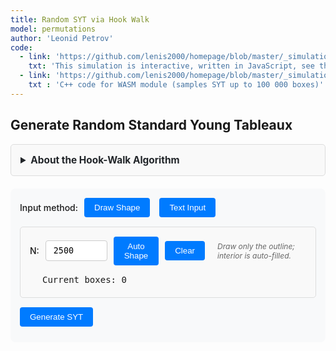 ```yaml
---
title: Random SYT via Hook Walk
model: permutations
author: 'Leonid Petrov'
code:
  - link: 'https://github.com/lenis2000/homepage/blob/master/_simulations/permutations/2025-07-07-hookwalk-tableau.md'
    txt: 'This simulation is interactive, written in JavaScript, see the source code of this page at the link'
  - link: 'https://github.com/lenis2000/homepage/blob/master/_simulations/permutations/2025-07-07-hookwalk-tableau.cpp'
    txt : 'C++ code for WASM module (samples SYT up to 100 000 boxes)'
---
```


<script src="https://cdnjs.cloudflare.com/ajax/libs/d3/7.8.5/d3.min.js"></script>
<script src="{{site.url}}/js/2025-07-07-hookwalk-tableau.js"></script>

<style>
  .controls {
    margin: 20px 0;
    padding: 15px;
    background: var(--background-secondary, #f8f9fa);
    border-radius: 8px;
  }
  
  .input-group {
    display: flex;
    align-items: center;
    gap: 10px;
    margin-bottom: 10px;
  }
  
  .input-group label {
    font-weight: 500;
  }
  
  .input-group input {
    padding: 8px 12px;
    border: 1px solid var(--border-color, #ccc);
    border-radius: 4px;
    font-family: monospace;
  }
  
  .input-group button {
    padding: 8px 16px;
    background: var(--accent-color, #007bff);
    color: white;
    border: none;
    border-radius: 4px;
    cursor: pointer;
    font-weight: 500;
  }
  
  .input-group button:hover {
    background: var(--accent-hover, #0056b3);
  }
  
  .section {
    margin: 20px 0;
    min-height: 200px;
  }
  
  .tableau-cell {
    fill: white;
    stroke: #333;
    stroke-width: 1;
  }
  
  .tableau-cell.filled {
    fill: #e8f4ff;
  }
  
  .tableau-text {
    text-anchor: middle;
    dominant-baseline: middle;
    font-family: monospace;
    font-size: 14px;
    fill: #333;
  }
  
  .mode-toggle {
    padding: 8px 16px;
    border: 1px solid var(--border-color, #ccc);
    background: var(--background-primary, white);
    cursor: pointer;
    margin-right: 5px;
  }
  
  .mode-toggle.active {
    background: var(--accent-color, #007bff);
    color: white;
  }
  
  .input-section {
    margin: 15px 0;
    padding: 15px;
    border: 1px solid var(--border-color, #ddd);
    border-radius: 5px;
    background: var(--background-secondary, #f9f9f9);
  }
  
  .drawing-container {
    display: flex;
    gap: 20px;
    align-items: flex-start;
  }
  
  .drawing-info {
    min-width: 200px;
    font-family: monospace;
    font-size: 14px;
  }
  
  .drawing-info div {
    margin: 5px 0;
  }
  
  .grid-cell {
    fill: white;
    stroke: #ccc;
    stroke-width: 1;
    cursor: pointer;
  }
  
  .grid-cell.filled {
    fill: #e8f4ff;
  }
  
  .grid-cell:hover {
    fill: #d0e8ff;
  }
  
  .shape-toggle {
    padding: 6px 12px;
    border: 1px solid var(--border-color, #ccc);
    background: var(--background-primary, white);
    cursor: pointer;
    margin-right: 5px;
    font-size: 14px;
  }
  
  .shape-toggle.active {
    background: var(--accent-color, #007bff);
    color: white;
  }
  
  .shape-input-section {
    margin-top: 10px;
  }
  
  .info-text {
    font-size: 12px;
    color: var(--text-secondary, #666);
    font-style: italic;
    margin-left: 10px;
  }
  
  .progress-bar {
    width: 100%;
    height: 20px;
    background-color: var(--background-secondary, #f0f0f0);
    border: 1px solid var(--border-color, #ccc);
    border-radius: 10px;
    overflow: hidden;
  }
  
  .progress-fill {
    height: 100%;
    background: linear-gradient(90deg, var(--accent-color, #007bff), #0056b3);
    width: 0%;
    transition: width 0.3s ease;
  }
  
  .progress-text {
    text-align: center;
    font-size: 14px;
    margin-top: 5px;
    color: var(--text-primary, #333);
  }
</style>

<h2>Generate Random Standard Young Tableaux</h2>

<details id="algorithm-description-details" style="margin-bottom: 20px;">
    <summary style="cursor: pointer; padding: 15px; border: 1px solid var(--border-color, #ddd); border-radius: 5px; background-color: var(--bg-secondary, #f9f9f9); font-weight: bold; font-size: 1.1em; color: var(--text-primary, #212529);">
        About the Hook-Walk Algorithm
    </summary>
    <div style="padding: 15px; border: 1px solid var(--border-color, #ddd); border-top: none; border-radius: 0 0 5px 5px; background-color: var(--bg-secondary, #f9f9f9); color: var(--text-primary, #212529);">
        <p>The <strong>hook-walk algorithm</strong> (Greene-Nijenhuis-Wilf) generates uniformly random Standard Young Tableaux (SYT) of any given shape. This is a fundamental tool in algebraic combinatorics with applications to representation theory, symmetric functions, and random matrix theory.</p>
        
        <h4>How it works:</h4>
        <ol>
            <li>Start with an empty Young diagram of the given shape</li>
            <li>For each number k from N down to 1:
                <ul>
                    <li>Pick a random starting cell uniformly from all empty cells</li>
                    <li>Perform a random walk within the hook: move right or down with probabilities proportional to arm and leg lengths</li>
                    <li>Stop when reaching a corner cell (arm = leg = 0)</li>
                    <li>Place k at that corner and remove it from the diagram</li>
                </ul>
            </li>
        </ol>
        
        <h4>Properties:</h4>
        <ul>
            <li><strong>Uniform sampling:</strong> Each SYT of the given shape has equal probability</li>
            <li><strong>Efficient:</strong> O(N√N) time complexity for N boxes</li>
            <li><strong>Scalable:</strong> Handles shapes up to 100,000 boxes using WASM</li>
        </ul>
        
        <h4>Shape input methods:</h4>
        <ul>
            <li><strong>Draw Shape:</strong> Click cells on the interactive grid to draw Young diagrams by hand</li>
            <li><strong>Manual notation:</strong> Enter row lengths like <code>5,5,5</code> or <code>100^50</code></li>
            <li><strong>Plancherel measure:</strong> Sample random partitions by discretizing the Vershik-Kerov limit shape Ω(x) = (2/π)[x√(1-x²) + arcsin(x)]</li>
        </ul>
        
        <h4>Visualization:</h4>
        <ul>
            <li><strong>Small tableaux (≤200 boxes):</strong> Individual numbers displayed in cells</li>
            <li><strong>Large tableaux (>200 boxes):</strong> Heat map showing value distribution by deciles</li>
        </ul>
    </div>
</details>

<div class="controls">
  <div class="input-group">
    <label>Input method:</label>
    <button id="toggle-draw-mode" class="mode-toggle active">Draw Shape</button>
    <button id="toggle-text-mode" class="mode-toggle">Text Input</button>
  </div>
  
  <!-- Drawing interface -->
  <div id="draw-interface" class="input-section">
    <div class="input-group">
      <label for="target-boxes">N:</label>
      <input type="number" id="target-boxes" value="2500" min="1" max="100000">
      <button id="auto-shape">Auto Shape</button>
      <button id="clear-drawing">Clear</button>
      <span class="info-text">Draw only the outline; interior is auto-filled.</span>
    </div>
    <div class="drawing-container">
      <div id="shape-canvas"></div>
      <div class="drawing-info">
        <div>Current boxes: <span id="current-boxes">0</span></div>
      </div>
    </div>
  </div>
  
  <!-- Text interface -->
  <div id="text-interface" class="input-section" style="display: none;">
    <div class="input-group">
      <label>Shape type:</label>
      <button id="toggle-manual-shape" class="shape-toggle active">Manual</button>
      <button id="toggle-plancherel-shape" class="shape-toggle">Plancherel</button>
      <button id="toggle-staircase-shape" class="shape-toggle">Staircase</button>
    </div>
    
    <div id="manual-shape-input" class="shape-input-section">
      <div class="input-group">
        <label for="shape-input">Shape (rows):</label>
        <input type="text" id="shape-input" value="50^50">
      </div>
    </div>
    
    <div id="plancherel-shape-input" class="shape-input-section" style="display: none;">
      <div class="input-group">
        <label for="plancherel-n">Number of boxes (N):</label>
        <input type="number" id="plancherel-n" value="100" min="1" max="10000">
        <span class="info-text">Samples random partition with Plancherel measure</span>
      </div>
    </div>
    
    <div id="staircase-shape-input" class="shape-input-section" style="display: none;">
      <div class="input-group">
        <label for="staircase-k">Staircase k:</label>
        <input type="number" id="staircase-k" value="10" min="1" max="1000">
        <span class="info-text">Generates staircase shape k, k-1, ..., 1</span>
      </div>
    </div>
  </div>
  
  <div class="input-group">
    <button id="generate-tableau">Generate SYT</button>
    <span id="hook-wasm-indicator" style="margin-left:10px;color:var(--text-secondary,#666);"></span>
  </div>
  
  <div id="progress-container" style="display: none; margin-top: 10px;">
    <div class="progress-bar">
      <div id="progress-fill" class="progress-fill"></div>
    </div>
    <div id="progress-text" class="progress-text">Generating SYT...</div>
  </div>
</div>

<div id="hook-tableau-container" class="section"></div>

<script>
// Rename the module to avoid conflicts with RSK
if (typeof Module !== 'undefined') {
  window.HookModule = Module;
}

class HookWalkVis {
  constructor() {
    this.shape = Array(50).fill(50);
    this.N     = 2500;
    this.tableau = [];
    this.wasm   = null;
    this.drawMode = true;
    this.drawnShape = [];
    this.canvasSize    = 400;           // keeps the UI spec
    this.gridResolution = 100;          // keep
    this.pixelSize     = this.canvasSize / this.gridResolution;
    
    // === NEW ===
    this.borderGrid  = Array.from({length:this.gridResolution},
                       _=>Array(this.gridResolution).fill(false));   // 1 = border pixel
    this.isDrawing   = false;            // drag-state
    this.drawAction  = true;             // add or erase on this drag
    this.prevRow = null;                 // remember previous grid cell while dragging
    this.prevCol = null;                 //  …   …
    this.usePlancherel = false;
    this.shapeMode = 'manual';
    this.plancherelData = null;
    this.initWASM();
    this.setupEvents();
    this.setupCollapsibleDetails();
    this.initDrawingCanvas();
    this.loadPlancherelData();      // leave the grid empty; user draws border
  }

  async initWASM(){
    if (typeof HookModule !== 'undefined'){
      await HookModule.ready;
      this.wasm = HookModule;
      document.getElementById('hook-wasm-indicator').textContent = '(WASM ready for N>500)';
      document.getElementById('hook-wasm-indicator').style.color = 'var(--accent-color,#28a745)';
    } else {
      document.getElementById('hook-wasm-indicator').textContent='(JavaScript mode)';
    }
  }

  setupEvents(){
    document.getElementById('generate-tableau').addEventListener('click',()=>this.generate());
    document.getElementById('toggle-draw-mode').addEventListener('click',()=>this.setDrawMode(true));
    document.getElementById('toggle-text-mode').addEventListener('click',()=>this.setDrawMode(false));
    document.getElementById('clear-drawing').addEventListener('click',()=>this.clearDrawing());
    document.getElementById('auto-shape').addEventListener('click',()=>this.updateDrawingFromTarget());
    document.getElementById('toggle-manual-shape').addEventListener('click',()=>this.setShapeMode('manual'));
    document.getElementById('toggle-plancherel-shape').addEventListener('click',()=>this.setShapeMode('plancherel'));
    document.getElementById('toggle-staircase-shape').addEventListener('click',()=>this.setShapeMode('staircase'));
  }

  setupCollapsibleDetails() {
    // Keep details element collapsed by default
    const details = document.getElementById('algorithm-description-details');
    if (details) {
      details.open = false;
    }
  }

  setDrawMode(isDraw) {
    this.drawMode = isDraw;
    document.getElementById('toggle-draw-mode').classList.toggle('active', isDraw);
    document.getElementById('toggle-text-mode').classList.toggle('active', !isDraw);
    document.getElementById('draw-interface').style.display = isDraw ? 'block' : 'none';
    document.getElementById('text-interface').style.display = isDraw ? 'none' : 'block';
  }

  setShapeMode(mode) {
    this.shapeMode = mode;
    document.getElementById('toggle-manual-shape').classList.toggle('active', mode === 'manual');
    document.getElementById('toggle-plancherel-shape').classList.toggle('active', mode === 'plancherel');
    document.getElementById('toggle-staircase-shape').classList.toggle('active', mode === 'staircase');
    
    document.getElementById('manual-shape-input').style.display = mode === 'manual' ? 'block' : 'none';
    document.getElementById('plancherel-shape-input').style.display = mode === 'plancherel' ? 'block' : 'none';
    document.getElementById('staircase-shape-input').style.display = mode === 'staircase' ? 'block' : 'none';
    
    // For backward compatibility
    this.usePlancherel = (mode === 'plancherel');
  }

  initDrawingCanvas() {
    const container = document.getElementById('shape-canvas');
    container.innerHTML = ''; // Clear existing content
    
    // Create HTML5 canvas
    this.canvas = document.createElement('canvas');
    this.canvas.width = this.canvasSize;
    this.canvas.height = this.canvasSize;
    this.canvas.style.border = '2px solid #ccc';
    this.canvas.style.borderRadius = '4px';
    this.canvas.style.cursor = 'crosshair';
    this.canvas.style.display = 'block';
    
    container.appendChild(this.canvas);
    this.ctx = this.canvas.getContext('2d');
    
    // borderGrid is already initialized in constructor
    
    this.setupCanvasEvents();
    this.drawCanvas();
    this.updateDrawingInfo();
  }

  drawLine(r0,c0,r1,c1,val){
    let dr = Math.abs(r1-r0), dc = Math.abs(c1-c0);
    let sr = (r0<r1)?1:-1,     sc = (c0<c1)?1:-1;
    let err = dr - dc;
    while(true){
      this.borderGrid[r0][c0] = val;
      if (r0===r1 && c0===c1) break;
      const e2 = 2*err;
      if (e2 > -dc){ err -= dc; r0 += sr; }
      if (e2 <  dr){ err += dr; c0 += sc; }
    }
  }

  setupCanvasEvents() {
    const start = (x,y)=>{
      const {row,col} = this.xy2rc(x,y);
      if(row<0) return;
      this.isDrawing = true;
      this.drawAction = !this.borderGrid[row][col];   // draw OR erase
      this.prevRow = row; this.prevCol = col;
      this.setBorder(row,col,this.drawAction);
    };

    const move = (x,y)=>{
      if(!this.isDrawing) return;
      const {row,col} = this.xy2rc(x,y);
      if(row===this.prevRow && col===this.prevCol) return;
      /* interpolate the skipped cells */
      if(this.drawAction) this.drawLine(this.prevRow,this.prevCol,row,col,true);
      else                this.drawLine(this.prevRow,this.prevCol,row,col,false);
      this.prevRow = row; this.prevCol = col;
      this.drawCanvas();
      this.updateDrawingInfo();
    };

    const stop = ()=>{
      this.isDrawing = false;
      this.prevRow = this.prevCol = null;
    };

    /* mouse */
    this.canvas.addEventListener('mousedown',e=>start(e.offsetX,e.offsetY));
    this.canvas.addEventListener('mousemove',e=>move(e.offsetX,e.offsetY));
    window.addEventListener('mouseup',stop);

    /* touch (mobile) */
    this.canvas.addEventListener('touchstart',e=>{
        const t=e.touches[0]; const r=this.canvas.getBoundingClientRect();
        start(t.clientX-r.left,t.clientY-r.top); e.preventDefault();
    },{passive:false});
    this.canvas.addEventListener('touchmove',e=>{
        const t=e.touches[0]; const r=this.canvas.getBoundingClientRect();
        move(t.clientX-r.left,t.clientY-r.top); e.preventDefault();
    },{passive:false});
    window.addEventListener('touchend',stop);
  }

  xy2rc(x,y){        // canvas x,y → grid row,col
    return {row:Math.floor(y/this.pixelSize),
            col:Math.floor(x/this.pixelSize)};
  }
  setBorder(r,c,val){
    if(r<0||r>=this.gridResolution||c<0||c>=this.gridResolution) return;
    if(this.borderGrid[r][c]===val) return;
    this.borderGrid[r][c]=val;
    this.drawCanvas();
    this.updateDrawingInfo();
  }

  drawCanvas(){
    const ctx=this.ctx;
    ctx.clearRect(0,0,this.canvasSize,this.canvasSize);

    /* faint grid */
    ctx.strokeStyle='#f0f0f0'; ctx.lineWidth=0.5;
    for(let i=0;i<=this.canvasSize;i+=this.pixelSize){
        ctx.beginPath(); ctx.moveTo(i,0); ctx.lineTo(i,this.canvasSize); ctx.stroke();
        ctx.beginPath(); ctx.moveTo(0,i); ctx.lineTo(this.canvasSize,i); ctx.stroke();
    }

    /* compute interior using north-west closure */
    const N = this.gridResolution;
    const interior = Array.from({length:N}, _=>Array(N).fill(false));
    for(let r=0; r<N; r++){
      for(let c=0; c<N; c++){
        if(!this.borderGrid[r][c]) continue;
        for(let rr=0; rr<=r; rr++){
          for(let cc=0; cc<=c; cc++){
            interior[rr][cc] = true;
          }
        }
      }
    }

    /* draw interior cells (black fill) */
    ctx.fillStyle='#000000';
    for(let r=0;r<N;r++)
      for(let c=0;c<N;c++)
        if(interior[r][c])
          ctx.fillRect(c*this.pixelSize, r*this.pixelSize,
                       this.pixelSize,     this.pixelSize);

    /* draw border cells (same black) */
    ctx.fillStyle='#000000';
    for(let r=0;r<N;r++)
      for(let c=0;c<N;c++)
        if(this.borderGrid[r][c])
          ctx.fillRect(c*this.pixelSize, r*this.pixelSize,
                       this.pixelSize,     this.pixelSize);
  }

  clearDrawing() {
    for(let r = 0; r < this.gridResolution; r++) {
      for(let c = 0; c < this.gridResolution; c++) {
        this.borderGrid[r][c] = false;
      }
    }
    this.drawCanvas();
    this.updateDrawingInfo();
  }

  updateDrawingFromTarget () {
    this.clearDrawing();

    const Nwant = parseInt(document.getElementById('target-boxes').value) || 100;
    const side  = Math.min(this.gridResolution-2, Math.ceil(Math.sqrt(Nwant)));

    // Simple square border, 1-pixel thick
    for (let c=0; c<side; c++) {                 // top & bottom
      this.borderGrid[0][c]      = true;
      this.borderGrid[side-1][c] = true;
    }
    for (let r=0; r<side; r++) {                 // left & right
      this.borderGrid[r][0]      = true;
      this.borderGrid[r][side-1] = true;
    }

    this.drawCanvas();
    this.updateDrawingInfo();
  }

  updateDrawingInfo() {
    this.drawnShape = this.getShapeFromDrawing();
    const boxes = this.drawnShape.reduce((a,b)=>a+b,0);
    document.getElementById('current-boxes').textContent = boxes;
    document.getElementById('target-boxes').value = boxes;
  }


  
  getShapeFromDrawing(){
    const N = this.gridResolution;
    const interior = Array.from({length:N}, _=>Array(N).fill(false));

    /* north-west closure: if (r,c) is border, mark all (r',c') with r'≤r AND c'≤c as interior */
    for(let r=0; r<N; r++){
      for(let c=0; c<N; c++){
        if(!this.borderGrid[r][c]) continue;
        for(let rr=0; rr<=r; rr++){
          for(let cc=0; cc<=c; cc++){
            interior[rr][cc] = true;
          }
        }
      }
    }

    /* read Young diagram row-lengths from interior */
    const rowLen = [];
    for(let r=0; r<N; r++){
      let len = 0;
      while(len < N && interior[r][len]) len++;
      if(len === 0 && rowLen.length) break;  // stop after first empty row
      if(len > 0) rowLen.push(len);
    }

    /* enforce non-increasing property */
    for(let i=1; i<rowLen.length; i++)
      if(rowLen[i] > rowLen[i-1]) rowLen[i] = rowLen[i-1];

    return rowLen;
  }

  parseShape(){
    let arr;
    
    if(this.drawMode) {
      // Use drawn shape
      arr = this.getShapeFromDrawing();
      if(!arr.length){ 
        alert('Draw a closed border first'); 
        return null; 
      }
      
      /* rescale to N if necessary */
      const Nwanted = parseInt(document.getElementById('target-boxes').value)||1;
      const Ncurr   = arr.reduce((a,b)=>a+b,0);
      if(Ncurr!==Nwanted){
         arr = this.scalePartition2D(arr,Nwanted); // 2-D block scale
      }
    } else if(this.shapeMode === 'plancherel') {
      // Generate Plancherel random partition
      const n = parseInt(document.getElementById('plancherel-n').value) || 100;
      arr = this.samplePlancherelPartition(n);
      if(!arr.length){ 
        alert('Failed to generate Plancherel partition'); 
        return null; 
      }
    } else if(this.shapeMode === 'staircase') {
      // Generate staircase shape k,k-1,...,1
      const k = parseInt(document.getElementById('staircase-k').value) || 10;
      arr = [];
      for(let i = k; i >= 1; i--) {
        arr.push(i);
      }
    } else {
      // Use manual text input
      const txt = document.getElementById('shape-input').value;
      const parts = txt.split(',').map(x=>x.trim());
      arr = [];
      
      for(const part of parts){
        if(part.includes('^')){
          // Handle exponential notation like "100^50"
          const [len, count] = part.split('^').map(x=>parseInt(x.trim()));
          if(isNaN(len) || isNaN(count) || len<=0 || count<=0){
            alert('Bad shape format: ' + part); 
            return null;
          }
          for(let i=0; i<count; i++) arr.push(len);
        } else {
          // Handle single number
          const len = parseInt(part);
          if(isNaN(len) || len<=0){
            alert('Bad shape format: ' + part); 
            return null;
          }
          arr.push(len);
        }
      }
      
      if(!arr.length){ alert('Bad shape'); return null; }
    }
    
    this.shape = arr;
    this.N = arr.reduce((a,b)=>a+b,0);
    return arr;
  }

  async loadPlancherelData() {
    try {
      const response = await fetch('{{site.url}}/js/2025-05-04-dim-lambda-partitionData.json');
      this.plancherelData = await response.json();
      console.log('Loaded Plancherel partition data for sizes up to', Math.max(...Object.keys(this.plancherelData).map(Number)));
    } catch (error) {
      console.log('Could not load Plancherel data, using fallback algorithm');
    }
  }

  samplePlancherelPartition(n) {
    // Use precomputed data if available, otherwise fallback to approximation
    if (this.plancherelData && this.plancherelData[n]) {
      // Direct lookup - the data has one partition per size
      const partitionData = this.plancherelData[n];
      return [...partitionData.partition]; // Copy to avoid mutation
    }
    
    // For large n > 5000, use block scaling
    if (this.plancherelData && n > 5000) {
      // Find k such that n/k² ≤ 5000, so k² ≥ n/5000
      const minK2 = n / 5000;
      const k = Math.ceil(Math.sqrt(minK2));
      const targetSize = Math.floor(n / (k * k));
      
      if (this.plancherelData[targetSize]) {
        const partitionData = this.plancherelData[targetSize];
        return this.blockScalePartition(partitionData.partition, k);
      }
      
      // If exact targetSize not available, find closest
      const sizes = Object.keys(this.plancherelData).map(Number).sort((a,b) => a - b);
      const closestSize = sizes.reduce((prev, curr) => 
        Math.abs(curr - targetSize) < Math.abs(prev - targetSize) ? curr : prev
      );
      
      if (closestSize && this.plancherelData[closestSize]) {
        const partitionData = this.plancherelData[closestSize];
        const blockScaled = this.blockScalePartition(partitionData.partition, k);
        
        // Fine-tune to get exactly n boxes
        return this.adjustPartitionSize(blockScaled, n);
      }
    }
    
    // Fallback: find closest size in data and scale
    if (this.plancherelData) {
      const sizes = Object.keys(this.plancherelData).map(Number).sort((a,b) => a - b);
      const closestSize = sizes.reduce((prev, curr) => 
        Math.abs(curr - n) < Math.abs(prev - n) ? curr : prev
      );
      
      if (closestSize && this.plancherelData[closestSize]) {
        const partitionData = this.plancherelData[closestSize];
        // Scale the partition to target size n
        return this.scalePartition(partitionData.partition, n);
      }
    }
    
    // Ultimate fallback: simple approximation
    return this.fallbackPlancherelPartition(n);
  }

  blockScalePartition(partition, k) {
    // Replace each cell with a k×k block
    // Each row of length L becomes k rows of length L*k
    const scaledPartition = [];
    
    for (let i = 0; i < partition.length; i++) {
      const rowLength = partition[i];
      const scaledRowLength = rowLength * k;
      
      // Add k copies of this scaled row
      for (let j = 0; j < k; j++) {
        scaledPartition.push(scaledRowLength);
      }
    }
    
    return scaledPartition;
  }

  adjustPartitionSize(partition, targetN) {
    const currentN = partition.reduce((a,b) => a + b, 0);
    if (currentN === targetN) return partition;
    
    // Make a copy to avoid mutating input
    const adjusted = [...partition];
    
    if (currentN < targetN) {
      // Add boxes by extending rows (prefer longer rows)
      let diff = targetN - currentN;
      let i = 0;
      while (diff > 0 && i < adjusted.length) {
        adjusted[i]++;
        diff--;
        i = (i + 1) % adjusted.length;
      }
    } else if (currentN > targetN) {
      // Remove boxes by shortening rows (prefer shorter rows)
      let diff = currentN - targetN;
      for (let i = adjusted.length - 1; i >= 0 && diff > 0; i--) {
        if (adjusted[i] > 1) {
          adjusted[i]--;
          diff--;
        }
      }
    }
    
    // Ensure monotonicity
    adjusted.sort((a,b) => b - a);
    for (let i = 1; i < adjusted.length; i++) {
      if (adjusted[i] > adjusted[i-1]) adjusted[i] = adjusted[i-1];
    }
    
    return adjusted.filter(x => x > 0);
  }

  scalePartition(partition, targetN) {
    const currentN = partition.reduce((a,b) => a + b, 0);
    if (currentN === targetN) return [...partition];
    
    const scale = targetN / currentN;
    let scaled = partition.map(x => Math.max(1, Math.round(x * scale)));
    
    // Adjust to exact target
    let sum = scaled.reduce((a,b) => a + b, 0);
    let i = 0;
    while (sum < targetN && i < scaled.length) {
      scaled[i]++;
      sum++;
      i = (i + 1) % scaled.length;
    }
    while (sum > targetN && i < scaled.length) {
      if (scaled[i] > 1) {
        scaled[i]--;
        sum--;
      }
      i++;
    }
    
    // Ensure monotonicity
    scaled.sort((a,b) => b - a);
    for (let i = 1; i < scaled.length; i++) {
      if (scaled[i] > scaled[i-1]) scaled[i] = scaled[i-1];
    }
    
    return scaled.filter(x => x > 0);
  }

  /* === true 2-D scaler: block + fine-tune ========================== */
  scalePartition2D (partition, targetN) {
    const currentN = partition.reduce((a,b)=>a+b,0);
    if (currentN === 0) return [];

    /* k×k block blow-up so area ≥ target ---------------------------- */
    const k = Math.max(1, Math.ceil(Math.sqrt(targetN / currentN)));
    let scaled = this.blockScalePartition(partition, k);   // already defined

    /* fine-tune to *exactly* targetN using existing helper ---------- */
    return this.adjustPartitionSize(scaled, targetN);       // already defined
  }

  fallbackPlancherelPartition(n) {
    // Simple approximation: roughly square with some randomness
    const side = Math.floor(Math.sqrt(n));
    const partition = [];
    
    for (let i = 0; i < side + 5; i++) {
      const baseLength = side - Math.floor(i/2);
      const noise = Math.floor(this.gaussianRandom() * Math.sqrt(side));
      const length = Math.max(1, baseLength + noise);
      
      if (length > 0) partition.push(length);
    }
    
    return this.scalePartition(partition, n);
  }

  gaussianRandom() {
    // Box-Muller transform for standard normal
    if(this.spare !== undefined) {
      const tmp = this.spare;
      delete this.spare;
      return tmp;
    }
    const u = Math.random(), v = Math.random();
    const mag = Math.sqrt(-2 * Math.log(u));
    this.spare = mag * Math.cos(2 * Math.PI * v);
    return mag * Math.sin(2 * Math.PI * v);
  }

  async generate(){
    if(!this.parseShape()) return;

    // Show progress bar for large N
    const showProgress = this.N > 10000;
    if(showProgress) {
      this.showProgressBar(true);
      this.updateProgress(0, 'Initializing...');
      // Small delay to let UI update
      await new Promise(resolve => setTimeout(resolve, 10));
    }

    try {
      if(this.wasm && this.N>500){
        // use WASM with progress updates
        if(showProgress) this.updateProgress(20, 'Preparing WASM...');
        
        const sample = this.wasm.cwrap('sampleHookWalk','string',['string']);
        const getShape = this.wasm.cwrap('getTableauShape','string',[]);
        const getEntry = this.wasm.cwrap('getTableauEntry','number',['number','number']);
        
        if(showProgress) this.updateProgress(40, 'Sampling tableau...');
        const status = sample(this.shape.join(','));
        
        if(status!=='OK'){ 
          alert('WASM failed'); 
          if(showProgress) this.showProgressBar(false);
          return;
        }
        
        if(showProgress) this.updateProgress(70, 'Reading tableau...');
        
        // rebuild tableau from wasm
        this.tableau = this.shape.map(r=>Array(r).fill(0));
        const totalCells = this.N;
        let processedCells = 0;
        
        for(let r=0;r<this.shape.length;r++){
          for(let c=0;c<this.shape[r];c++){
            this.tableau[r][c]=getEntry(r,c);
            processedCells++;
            
            // Update progress periodically
            if(showProgress && processedCells % Math.max(1, Math.floor(totalCells/50)) === 0) {
              const progress = 70 + (processedCells / totalCells) * 20;
              this.updateProgress(progress, `Reading tableau... ${Math.floor(processedCells/totalCells*100)}%`);
              await new Promise(resolve => setTimeout(resolve, 1));
            }
          }
        }
        
        if(showProgress) this.updateProgress(95, 'Rendering...');
      } else {
        // fallback JS hook-walk with progress
        if(showProgress) this.updateProgress(30, 'Generating with JavaScript...');
        this.tableau = await this.sampleHookWalkJSWithProgress(showProgress);
      }

      if(showProgress) this.updateProgress(100, 'Complete!');
      this.draw();
      
      if(showProgress) {
        setTimeout(() => this.showProgressBar(false), 1000);
      }
    } catch(error) {
      console.error('Generation failed:', error);
      if(showProgress) this.showProgressBar(false);
      alert('Failed to generate tableau');
    }
  }

  showProgressBar(show) {
    document.getElementById('progress-container').style.display = show ? 'block' : 'none';
  }

  updateProgress(percent, text) {
    document.getElementById('progress-fill').style.width = percent + '%';
    document.getElementById('progress-text').textContent = text;
  }

  /* ---------- NEW: uniform GNW hook-walk (N ≤ 500) ---------- */
  sampleHookWalkJS () {
    const rowLen = [...this.shape];                       // active row lengths
    const tableau = rowLen.map(r => Array(r).fill(0));

    /* active cell list, kept in row-major order                         */
    let cells = [];
    for (let r = 0; r < rowLen.length; ++r)
      for (let c = 0; c < rowLen[r]; ++c) cells.push([r, c]);

    for (let k = this.N; k >= 1; --k) {

      /* --- 1. start square = uniform among *all* empty squares ------- */
      const start = Math.floor(Math.random() * cells.length);
      let [r, c] = cells[start];

      /* --- 2. hook walk until (r,c) is a corner ---------------------- */
      while (true) {
        const arm = rowLen[r] - c - 1;                        // squares to the right
        let leg = 0;                                          // squares below
        for (let rr = r + 1; rr < rowLen.length && c < rowLen[rr]; ++rr) leg++;

        if (arm === 0 && leg === 0) break;                    // now a corner

        /* choose a *different* square in the hook uniformly at random  */
        const step = 1 + Math.floor(Math.random() * (arm + leg));
        if (step <= arm)            c += step;                // move right
        else                        r += (step - arm);        // move down
      }

      /* --- 3. fill the corner and shrink the active diagram --------- */
      tableau[r][c] = k;
      rowLen[r]--;                                            // corner removed

      /* fast in-place filter of the active-cell array                  */
      const newCells = [];
      for (const [rr, cc] of cells) {
        if (rr === r && cc === c) continue;                   // removed cell
        if (cc >= rowLen[rr])       continue;                 // past new row end
        newCells.push([rr, cc]);
      }
      cells = newCells;
    }
    return tableau;
  }

  async sampleHookWalkJSWithProgress(showProgress) {
    const rowLen = [...this.shape];
    const tableau = rowLen.map(r => Array(r).fill(0));

    let cells = [];
    for (let r = 0; r < rowLen.length; ++r)
      for (let c = 0; c < rowLen[r]; ++c) cells.push([r, c]);

    for (let k = this.N; k >= 1; --k) {
      const start = Math.floor(Math.random() * cells.length);
      let [r, c] = cells[start];

      while (true) {
        const arm = rowLen[r] - c - 1;
        let leg = 0;
        for (let rr = r + 1; rr < rowLen.length && c < rowLen[rr]; ++rr) leg++;
        if (arm === 0 && leg === 0) break;
        const step = 1 + Math.floor(Math.random() * (arm + leg));
        if (step <= arm) c += step;
        else r += (step - arm);
      }

      tableau[r][c] = k;
      rowLen[r]--;

      const newCells = [];
      for (const [rr, cc] of cells) {
        if (rr === r && cc === c) continue;
        if (cc >= rowLen[rr]) continue;
        newCells.push([rr, cc]);
      }
      cells = newCells;

      // Update progress every 100 steps for large N
      if (showProgress && (this.N - k) % Math.max(1, Math.floor(this.N/100)) === 0) {
        const progress = 30 + ((this.N - k) / this.N) * 60;
        this.updateProgress(progress, `Processing... ${Math.floor((this.N - k)/this.N*100)}%`);
        await new Promise(resolve => setTimeout(resolve, 1));
      }
    }
    return tableau;
  }

  /* ----------- drawing -------------- */
  draw(){
    const cont = document.getElementById('hook-tableau-container');
    cont.innerHTML='';
    if(this.N<=200){ this.drawSmall(cont); }
    else            { this.drawLarge(cont); }
  }

  drawSmall(cont){
    const containerWidth = cont.offsetWidth || 800;
    const containerHeight = window.innerHeight * 0.8; // 80% of viewport height
    const rows=this.tableau.length;
    const cols=Math.max(...this.shape);
    const pad=10;
    
    // Calculate cell size based on both width and height constraints
    const cellSizeByWidth = (containerWidth - 2*pad) / cols;
    const cellSizeByHeight = (containerHeight - 2*pad) / rows;
    const cellSize = Math.min(40, cellSizeByWidth, cellSizeByHeight);
    
    const width = cols * cellSize + 2*pad;
    const height = rows * cellSize + 2*pad;
    
    const svg=d3.select(cont).append('svg')
      .attr('width', '100%')
      .attr('height', height)
      .attr('viewBox', `0 0 ${width} ${height}`)
      .style('max-height', containerHeight + 'px');
    const g=svg.append('g').attr('transform',`translate(${pad},${pad})`);
    
    this.tableau.forEach((row,r)=>{
      row.forEach((val,c)=>{
        g.append('rect').attr('x',c*cellSize).attr('y',r*cellSize)
          .attr('width',cellSize).attr('height',cellSize)
          .attr('class','tableau-cell filled');
        g.append('text').attr('x',c*cellSize+cellSize/2).attr('y',r*cellSize+cellSize/2)
          .attr('class','tableau-text')
          .style('font-size', Math.min(14, cellSize*0.6) + 'px')
          .text(val);
      });
    });
  }

  drawLarge(cont){
    const containerWidth = cont.offsetWidth || 800;
    const containerHeight = window.innerHeight * 0.8; // 80% of viewport height
    const rows=this.shape.length;
    const cols=Math.max(...this.shape);
    const pad=10;
    
    // Calculate cell size based on both width and height constraints
    const cellSizeByWidth = (containerWidth - 2*pad) / cols;
    const cellSizeByHeight = (containerHeight - 2*pad) / rows;
    const cellSize = Math.max(1, Math.min(cellSizeByWidth, cellSizeByHeight));
    
    const width = cols * cellSize + 2*pad;
    const height = rows * cellSize + 2*pad;
    
    const svg=d3.select(cont).append('svg')
      .attr('width', '100%')
      .attr('height', height)
      .attr('viewBox', `0 0 ${width} ${height}`)
      .style('max-height', containerHeight + 'px');
    const g=svg.append('g').attr('transform',`translate(${pad},${pad})`);
    
    const thresholds=[];
    for(let i=1;i<10;i++) thresholds.push(i*this.N/10);
    
    // UVA color palette: orange (inside/small values) to blue (outside/large values)
    const uvaColors = [];
    for(let i=0; i<10; i++) {
      const t = i / 9; // 0 to 1
      const r = Math.round((1-t) * 229 + t * 35);  // E57200 to 232D4B
      const g_val = Math.round((1-t) * 114 + t * 45);
      const b = Math.round((1-t) * 0 + t * 75);
      uvaColors.push(`rgb(${r},${g_val},${b})`);
    }
    
    this.tableau.forEach((row,r)=>{
      row.forEach((val,c)=>{
        let idx=thresholds.findIndex(t=>val<=t)+1; // 1..10
        g.append('rect').attr('x',c*cellSize).attr('y',r*cellSize)
          .attr('width',cellSize).attr('height',cellSize)
          .attr('fill',uvaColors[idx-1]).attr('stroke-width',0);
      });
    });
  }
}

const hookVis=new HookWalkVis();
</script>


